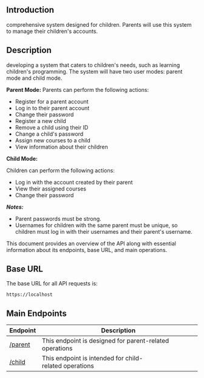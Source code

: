 
## Introduction

 comprehensive system designed for children. Parents will use this system to manage their children's accounts.

## Description
developing a system that caters to children's needs, such as learning children's programming. The system will have two user modes: parent mode and child mode.

**Parent Mode:**
Parents can perform the following actions:
- Register for a parent account
- Log in to their parent account
- Change their password
- Register a new child
- Remove a child using their ID
- Change a child's password
- Assign new courses to a child
- View information about their children

**Child Mode:**

Children can perform the following actions:
- Log in with the account created by their parent
- View their assigned courses
- Change their password

***Notes:***
- Parent passwords must be strong.
- Usernames for children with the same parent must be unique, so children must log in with their usernames and their parent's username.

This document provides an overview of the API along with essential information about its endpoints, base URL, and main operations.

## Base URL

The base URL for all API requests is:

`https://localhost`

##  Main Endpoints
|Endpoint|Description|
|-|-|
|[/parent](/Documentation/parent.md)|This endpoint is designed for parent-related operations|
|[/child](/Documentation/child.md)|This endpoint is intended for child-related operations|
